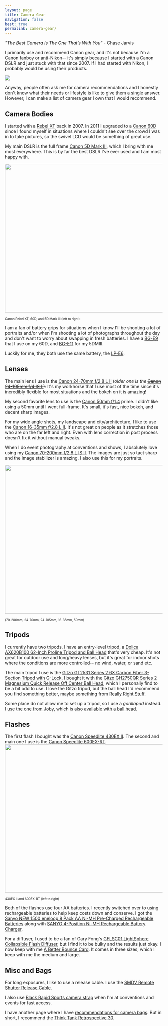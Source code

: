```yaml
---
layout: page
title: Camera Gear
navigation: false
best: true
permalink: camera-gear/
---
```


<i>"The Best Camera Is The One That’s With You" - </i>Chase Jarvis

I primarily use and recommend Canon gear, and it's not because I'm a Canon fanboy or anti-Nikon-- it's simply because I started with a Canon DSLR and just stuck with that since 2007. If I had started with Nikon, I probably would be using their products.

<img border="0" src="http://2.bp.blogspot.com/-EIv-9wQd9oc/UuHlexyMb6I/AAAAAAABmCo/tAOpussPvEI/s1600/canon-logo.jpg" />

Anyway, people often ask me for camera recommendations and I honestly don't know what their needs or lifestyle is like to give them a single answer. However, I can make a list of camera gear I own that I would recommend.

<h2>Camera Bodies</h2>
I started with a <a href="http://www.amazon.com/gp/product/B0007QKN22/ref=as_li_ss_tl?ie=UTF8&amp;camp=1789&amp;creative=390957&amp;creativeASIN=B0007QKN22&amp;linkCode=as2&amp;tag=sunpech-20">Rebel XT</a> back in 2007. In 2011 I upgraded to a <a href="http://www.amazon.com/gp/product/B0040JHVCC/ref=as_li_ss_tl?ie=UTF8&amp;camp=1789&amp;creative=390957&amp;creativeASIN=B0040JHVCC&amp;linkCode=as2&amp;tag=sunpech-20">Canon 60D</a> since I found myself in situations where I couldn't see over the crowd I was in to take pictures, so the swivel LCD would be something of great use.

My main DSLR is the full frame <a href="http://www.amazon.com/gp/product/B007FGYZFI/ref=as_li_ss_tl?ie=UTF8&amp;camp=1789&amp;creative=390957&amp;creativeASIN=B007FGYZFI&amp;linkCode=as2&amp;tag=sunpech-20">Canon 5D Mark III</a>, which I bring with me most everywhere. This is by far the best DSLR I've ever used and I am most happy with.

<img border="0" src="http://1.bp.blogspot.com/-QpZoHRN_zBw/U-f8Akb_h5I/AAAAAAABwqs/naV_KfVsBfg/s1600/2014-08-10+at+15-59-45.jpg" height="474" width="640" />

<span style="font-size: x-small;">Canon Rebel XT, 60D, and 5D Mark III (left to right)</span>

I am a fan of battery grips for situations when I know I'll be shooting a lot of portraits and/or when I'm shooting a lot of photographs throughout the day and don't want to worry about swapping in fresh batteries. I have a <a href="http://www.amazon.com/gp/product/B00449NU3W/ref=as_li_ss_tl?ie=UTF8&amp;camp=1789&amp;creative=390957&amp;creativeASIN=B00449NU3W&amp;linkCode=as2&amp;tag=sunpech-20">BG-E9</a> that I use on my 60D, and <a href="http://www.amazon.com/gp/product/B007FH1FZ0/ref=as_li_ss_tl?ie=UTF8&amp;camp=1789&amp;creative=390957&amp;creativeASIN=B007FH1FZ0&amp;linkCode=as2&amp;tag=sunpech-20">BG-E11</a> for my 5DMIII.

Luckily for me, they both use the same battery, the <a href="http://www.amazon.com/gp/product/B001KELVS0/ref=as_li_ss_tl?ie=UTF8&amp;camp=1789&amp;creative=390957&amp;creativeASIN=B001KELVS0&amp;linkCode=as2&amp;tag=sunpech-20">LP-E6</a>.

<h2>Lenses</h2>
The main lens I use is the <a href="http://www.amazon.com/gp/product/B0076BNK30/ref=as_li_ss_tl?ie=UTF8&amp;camp=1789&amp;creative=390957&amp;creativeASIN=B0076BNK30&amp;linkCode=as2&amp;tag=sunpech-20">Canon 24-70mm f/2.8 L II</a> (<i>older one is the</i> <strike><a href="http://www.amazon.com/gp/product/B000B84KAW/ref=as_li_ss_tl?ie=UTF8&amp;camp=1789&amp;creative=390957&amp;creativeASIN=B000B84KAW&amp;linkCode=as2&amp;tag=sunpech-20">Canon 24-105mm f/4 IS L</a>).</strike> It's my workhorse that I use most of the time since it's incredibly flexible for most situations and the bokeh on it is amazing!

My second favorite lens to use is the <a href="http://www.amazon.com/gp/product/B00009XVCZ/ref=as_li_ss_tl?ie=UTF8&amp;camp=1789&amp;creative=390957&amp;creativeASIN=B00009XVCZ&amp;linkCode=as2&amp;tag=sunpech-20">Canon 50mm f/1.4</a> prime. I didn't like using a 50mm until I went full-frame. It's small, it's fast, nice bokeh, and decent sharp images.

For my wide angle shots, my landscape and city/architecture, I like to use the <a href="http://www.amazon.com/gp/product/B000NP46K2/ref=as_li_ss_tl?ie=UTF8&amp;camp=1789&amp;creative=390957&amp;creativeASIN=B000NP46K2&amp;linkCode=as2&amp;tag=sunpech-20">Canon 16-35mm f/2.8 L II</a>. It's not great on people as it stretches those who are on the far left and right. Even with lens correction in post process doesn't fix it without manual tweaks.

When I do event photography at conventions and shows, I absolutely love using my <a href="http://www.amazon.com/gp/product/B0033PRWSW/ref=as_li_ss_tl?ie=UTF8&amp;camp=1789&amp;creative=390957&amp;creativeASIN=B0033PRWSW&amp;linkCode=as2&amp;tag=sunpech-20">Canon 70-200mm f/2.8 L IS II</a>. The images are just so tact sharp and the image stabilizer is amazing. I also use this for my portraits.

<img border="0" src="http://1.bp.blogspot.com/-UqAx1B2IRao/U-f-XpozWaI/AAAAAAABwrM/KVns8YN009Q/s1600/2014-08-10+at+16-17-51.jpg" height="474" width="640" />

<span style="font-size: x-small;">(70-200mm, 24-70mm, 24-105mm, 16-35mm, 50mm)</span>

<h2>Tripods</h2>
I currently have two tripods. I have an entry-level tripod, a <a href="http://www.amazon.com/gp/product/B001D60LG8/ref=as_li_ss_tl?ie=UTF8&amp;camp=1789&amp;creative=390957&amp;creativeASIN=B001D60LG8&amp;linkCode=as2&amp;tag=sunpech-20">Dolica AX620B100 62-Inch Proline Tripod and Ball Head</a> that's very cheap. It's not great for outdoor use and long/heavy lenses, but it's great for indoor shots where the conditions are more controlled-- no wind, water, or sand etc.

The main tripod I use is the <a href="http://www.amazon.com/gp/product/B001F0RNZ4/ref=as_li_ss_tl?ie=UTF8&amp;camp=1789&amp;creative=390957&amp;creativeASIN=B001F0RNZ4&amp;linkCode=as2&amp;tag=sunpech-20">Gitzo GT2531 Series 2 6X Carbon Fiber 3-Section Tripod with G-Lock</a>. I bought it with the <a href="http://www.amazon.com/gp/product/B0013J02OQ/ref=as_li_ss_tl?ie=UTF8&amp;camp=1789&amp;creative=390957&amp;creativeASIN=B0013J02OQ&amp;linkCode=as2&amp;tag=sunpech-20">Gitzo GH2750QR Series 2 Magnesium Quick Release Off Center Ball Head</a>, which I personally find to be a bit odd to use. I love the Gitzo tripod, but the ball head I'd recommend you find something better, maybe something from <a href="http://reallyrightstuff.com/">Really Right Stuff</a>.

Some place do not allow me to set up a tripod, so I use a <i>gorillapod</i> instead. I use <a href="http://www.amazon.com/gp/product/B000KFRSG4/ref=as_li_ss_tl?ie=UTF8&amp;camp=1789&amp;creative=390957&amp;creativeASIN=B000KFRSG4&amp;linkCode=as2&amp;tag=sunpech-20">the one from Joby</a>, which is also <a href="http://www.amazon.com/gp/product/B002FGTWOC/ref=as_li_ss_tl?ie=UTF8&amp;camp=1789&amp;creative=390957&amp;creativeASIN=B002FGTWOC&amp;linkCode=as2&amp;tag=sunpech-20">available with a ball head</a>.

<h2>Flashes</h2>
The first flash I bought was the <a href="http://www.amazon.com/gp/product/B001CCAISE/ref=as_li_ss_tl?ie=UTF8&amp;camp=1789&amp;creative=390957&amp;creativeASIN=B001CCAISE&amp;linkCode=as2&amp;tag=sunpech-20">Canon Speedlite 430EX II</a>. The second and main one I use is the <a href="http://www.amazon.com/gp/product/B007FH1KX2/ref=as_li_ss_tl?ie=UTF8&amp;camp=1789&amp;creative=390957&amp;creativeASIN=B007FH1KX2&amp;linkCode=as2&amp;tag=sunpech-20">Canon Speedlite 600EX-RT</a>.

<img border="0" src="http://3.bp.blogspot.com/-1z1zojdLyoA/U-f8QGWfFpI/AAAAAAABwq0/Mi8H0lBiiIw/s1600/2014-08-10+at+16-01-17.jpg" height="473" width="640" />

<span style="font-size: x-small;">430EX II and 600EX-RT (left to right)</span>

Both of the flashes use four AA batteries. I recently switched over to using rechargeable batteries to help keep costs down and conserve. I got the <a href="http://www.amazon.com/gp/product/B004UG41XW/ref=as_li_ss_tl?ie=UTF8&amp;camp=1789&amp;creative=390957&amp;creativeASIN=B004UG41XW&amp;linkCode=as2&amp;tag=sunpech-20">Sanyo NEW 1500 eneloop 8 Pack AA Ni-MH Pre-Charged Rechargeable Batteries</a> along with <a href="http://www.amazon.com/gp/product/B005ILYG5Q/ref=as_li_ss_tl?ie=UTF8&amp;camp=1789&amp;creative=390957&amp;creativeASIN=B005ILYG5Q&amp;linkCode=as2&amp;tag=sunpech-20">SANYO 4-Position Ni-MH Rechargeable Battery Charger</a>.

For a diffuser, I used to be a fan of Gary Fong's <a href="http://www.amazon.com/gp/product/B002T1OJZU/ref=as_li_ss_tl?ie=UTF8&amp;camp=1789&amp;creative=390957&amp;creativeASIN=B002T1OJZU&amp;linkCode=as2&amp;tag=sunpech-20">GFLSC01 LightSphere Collapsible Flash Diffuser</a>, but I find it to be bulky and the results just okay. I now keep with me <a href="http://www.amazon.com/gp/product/B00A1DUWKO/ref=as_li_ss_tl?ie=UTF8&amp;camp=1789&amp;creative=390957&amp;creativeASIN=B00A1DUWKO&amp;linkCode=as2&amp;tag=sunpech-20">A Better Bounce Card</a>. It comes in three sizes, which I keep with me the medium and large.

<h2>Misc and Bags</h2>
For long exposures, I like to use a release cable. I use the <a href="http://www.amazon.com/gp/product/B002KDS2BY/ref=as_li_ss_tl?ie=UTF8&amp;camp=1789&amp;creative=390957&amp;creativeASIN=B002KDS2BY&amp;linkCode=as2&amp;tag=sunpech-20">SMDV Remote Shutter Release Cable</a>.

I also use <a href="http://www.amazon.com/gp/product/B005HWC6PI/ref=as_li_ss_tl?ie=UTF8&amp;camp=1789&amp;creative=390957&amp;creativeASIN=B005HWC6PI&amp;linkCode=as2&amp;tag=sunpech-20">Black Rapid Sports camera strap</a> when I'm at conventions and events for fast access.

I have another page where I have <a href="/best/camera-bags/">recommendations for camera bags</a>. But in short, I recommend the <a href="http://www.amazon.com/gp/product/B0039ZJ15I/ref=as_li_ss_tl?ie=UTF8&amp;camp=1789&amp;creative=390957&amp;creativeASIN=B0039ZJ15I&amp;linkCode=as2&amp;tag=sunpech-20">Think Tank Retrospective 30</a>.
